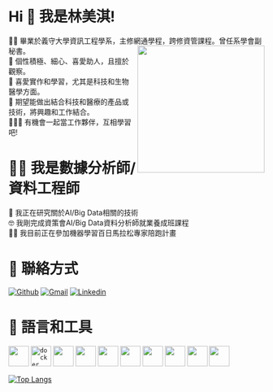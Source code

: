 # Hi 👋 我是林美淇!  
👩‍🎓 畢業於義守大學資訊工程學系，主修網通學程，跨修資管課程。曾任系學會副秘書。 <img width="250" align='right' src="https://i2.read01.com/SIG=339s6vq/304a326b686379493543.jpg">     
🧡 個性積極、細心、喜愛助人，且擅於觀察。                                           
🧐 喜愛實作和學習，尤其是科技和生物醫學方面。                                       
🙏 期望能做出結合科技和醫療的產品或技術，將興趣和工作結合。                         
🧑‍🤝‍🧑 有機會一起當工作夥伴，互相學習吧!              

# 👩‍💻 我是數據分析師/資料工程師                                                
🔭 我正在研究關於AI/Big Data相關的技術                                                                                                                                             
🤓 我剛完成資策會AI/Big Data資料分析師就業養成班課程                                                                                                                               
🏃‍♀️ 我目前正在參加機器學習百日馬拉松專家陪跑計畫                                                                                                                                   
                                                                                                                                                                                 
 # 💬 聯絡方式                                                                    
[![Github](https://img.shields.io/badge/-Github-333?style=flat&logo=Github&logoColor=white)](https://github.com/LinMeiCh/)
[![Gmail](https://img.shields.io/badge/-Gmail-c14438?style=flat&logo=Gmail&logoColor=white)](ntp925531@gmail.com)
[![Linkedin](https://img.shields.io/badge/-LinkedIn-blue?style=flat&logo=Linkedin&logoColor=white)](https://www.linkedin.com/in/%E7%BE%8E%E6%B7%87-%E6%9E%97-1553121b4/)         
                                                                                                                                                                                
# 🔨 語言和工具                                                                                                                                        
<code><img width="40" height="40" img src="https://devicons.github.io/devicon/devicon.git/icons/c/c-original.svg"></code>
<code><img width="40" height="40" img src="https://devicons.github.io/devicon/devicon.git/icons/docker/docker-original-wordmark.svg" alt="docker"></code>
<code><img width="40" height="40" img src="https://www.vectorlogo.zone/logos/apache_hadoop/apache_hadoop-icon.svg"></code>
<code><img width="40" height="40" img src="https://devicons.github.io/devicon/devicon.git/icons/html5/html5-original-wordmark.svg"></code>
<code><img width="40" height="40" img src="https://www.vectorlogo.zone/logos/elasticco_kibana/elasticco_kibana-icon.svg"></code>
<code><img width="40" height="40" img src="https://devicons.github.io/devicon/devicon.git/icons/linux/linux-original.svg"></code>
<code><img width="40" height="40" img src="https://devicons.github.io/devicon/devicon.git/icons/mysql/mysql-original-wordmark.svg"></code>
<code><img width="40" height="40" img src="https://devicons.github.io/devicon/devicon.git/icons/python/python-original.svg"></code>
<code><img width="40" height="40" img src="https://blog.consdata.tech/assets/img/posts/2019-10-03-kafka-companion/kafka.png"></code>
<code><img width="40" height="40" img src="https://i1.wp.com/datascienceacademy.com.br/blog/wp-content/uploads/2020/08/Serie-Spark-e-Databricks-Parte-1-Arquitetura-e-Componentes-do-Apache-Spark.png?fit=580%2C358"></code>
                                                                                                                                                                                
[![Top Langs](https://github-readme-stats.vercel.app/api/top-langs/?username=LinMeiChi&layout=compact)](https://github.com/anuraghazra/github-readme-stats)
<!--
**LinMeiChi/LinMeiChi** is a ✨ _special_ ✨ repository because its `README.md` (this file) appears on your GitHub profile.

# 動態圖寫法
![Dino](https://raw.githubusercontent.com/sanket9006/sanket9006/master/dino.gif)

# 置入圖寫法
https://github.com/Ileriayo/markdown-badges
https://github.com/alexandresanlim/Badges4-README.md-Profile
https://github.com/matthiaszarzecki/MadeWithUnityBadges


Here are some ideas to get you started:
- 🔭 I’m currently working on ...
- 🌱 I’m currently learning ...
- 👯 I’m looking to collaborate on ...
- 🤔 I’m looking for help with ...
- 💬 Ask me about ...
- 📫 How to reach me: ...
- 😄 Pronouns: ...
- ⚡ Fun fact: ...
-->
